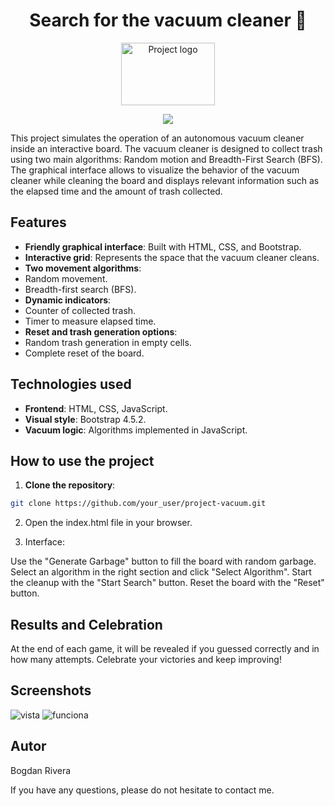 <h1 align="center"> Search for the vacuum cleaner 🧹</h1>


<p align="center">
  <img src = "https://github.com/user-attachments/assets/86e30f4b-46f2-4961-9c8d-e2c372fb870f" width = 150px height = 100px  alt="Project logo">
</p>

   <p align="center">
   <img src="https://img.shields.io/badge/STATUS-FINISHED-green">
   </p>

This project simulates the operation of an autonomous vacuum cleaner inside an interactive board. The vacuum cleaner is designed to collect trash using two main algorithms: Random motion and Breadth-First Search (BFS). The graphical interface allows to visualize the behavior of the vacuum cleaner while cleaning the board and displays relevant information such as the elapsed time and the amount of trash collected.

## Features

- **Friendly graphical interface**: Built with HTML, CSS, and Bootstrap.
- **Interactive grid**: Represents the space that the vacuum cleaner cleans.
- **Two movement algorithms**:
- Random movement.
- Breadth-first search (BFS).
- **Dynamic indicators**:
- Counter of collected trash.
- Timer to measure elapsed time.
- **Reset and trash generation options**:
- Random trash generation in empty cells.
- Complete reset of the board.

## Technologies used

- **Frontend**: HTML, CSS, JavaScript.
- **Visual style**: Bootstrap 4.5.2.
- **Vacuum logic**: Algorithms implemented in JavaScript.

## How to use the project

1. **Clone the repository**:
```bash
git clone https://github.com/your_user/project-vacuum.git
```
2. Open the index.html file in your browser.

3. Interface:

Use the "Generate Garbage" button to fill the board with random garbage.
Select an algorithm in the right section and click "Select Algorithm".
Start the cleanup with the "Start Search" button.
Reset the board with the "Reset" button.



## Results and Celebration

At the end of each game, it will be revealed if you guessed correctly and in how many attempts. Celebrate your victories and keep improving!

## Screenshots
![vista](https://github.com/user-attachments/assets/bff7ec33-f35c-4e34-a024-71cf9e8944c1)
![funciona](https://github.com/user-attachments/assets/aa0a9d2a-5f09-4d17-9b3d-8f47026c8985)

## Autor
Bogdan Rivera 

If you have any questions, please do not hesitate to contact me.
